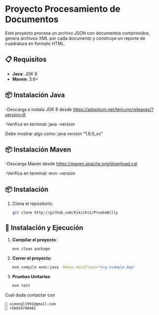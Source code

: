 # Proyecto Procesamiento de Documentos

Este proyecto procesa un archivo JSON con documentos comprimidos, genera archivos XML por cada documento y construye un reporte de cuadratura en formato HTML.


## 📋 Requisitos
- **Java**: JDK 8 
- **Maven**: 3.6+


## 📦 Instalación Java 
-Descarga e instala JDK 8 desde https://adoptium.net/temurin/releases/?version=8

-Verifica en terminal: java -version

Debe mostrar algo como:
java version "1.8.0_xx"

## 📦 Instalación Maven
-Descarga Maven desde https://maven.apache.org/download.cgi

-Verifica en terminal: mvn -version

## 📦 Instalación
1. Clona el repositorio:
   ```bash
   git clone http://github.com/EikichiS/PruebaBilly

## 🚀 Instalación y Ejecución

1. **Compilar el proyecto**:
   ```bash
   mvn clean package

2. **Correr el proyecto**:
   ```bash
   mvn compile exec:java -Dexec.mainClass="org.example.App"

3. **Pruebas Unitarias**:
    ```bash
    mvn test 
   
Cual duda contactar con
```bash
📧 simongl1991@gmail.com
📱 +56954798401
